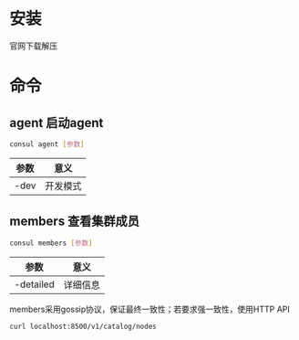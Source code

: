 # 安装
官网下载解压
# 命令
## agent 启动agent
```sh
consul agent [参数]
```
参数|意义
-|-
-dev|开发模式
## members 查看集群成员
```sh
consul members [参数]
```
参数|意义
-|-
-detailed|详细信息

members采用gossip协议，保证最终一致性；若要求强一致性，使用HTTP API
```sh
curl localhost:8500/v1/catalog/nodes
```
